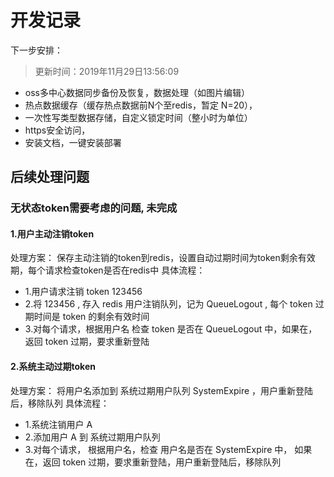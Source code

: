 # 开发记录

下一步安排：
> 更新时间：2019年11月29日13:56:09

- oss多中心数据同步备份及恢复，数据处理（如图片编辑）
- 热点数据缓存（缓存热点数据前N个至redis，暂定 N=20），
- 一次性写类型数据存储，自定义锁定时间（整小时为单位）
- https安全访问，
- 安装文档，一键安装部署





## 后续处理问题

### 无状态token需要考虑的问题, 未完成

#### 1.用户主动注销token

处理方案： 保存主动注销的token到redis，设置自动过期时间为token剩余有效期，每个请求检查token是否在redis中 具体流程：

* 1.用户请求注销 token 123456
* 2.将 123456 , 存入 redis 用户注销队列，记为 QueueLogout , 每个 token 过期时间是 token 的剩余有效时间
* 3.对每个请求，根据用户名 检查 token 是否在 QueueLogout 中，如果在，返回 token 过期，要求重新登陆

#### 2.系统主动过期token

处理方案： 将用户名添加到 系统过期用户队列 SystemExpire ，用户重新登陆后，移除队列 具体流程：

* 1.系统注销用户 A
* 2.添加用户 A 到 系统过期用户队列
* 3.对每个请求， 根据用户名，检查 用户名是否在 SystemExpire 中， 如果在，返回 token 过期，要求重新登陆，用户重新登陆后，移除队列



